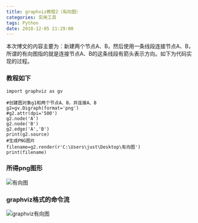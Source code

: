 ```yaml
---
title: graphviz教程2（有向图）
categories: 实用工具
tags: Python
date: 2018-12-05 21:29:00
---
```

本次博文的内容主要为：新建两个节点A、B，然后使用一条线段连接节点A、B，所谓的有向图指的就是连接节点A、B的这条线段有箭头表示方向。如下为代码实现的过程。
<!--more--> 
### 教程如下
```
import graphviz as gv

#创建图对象g1和两个节点A、B，并连接A、B
g2=gv.Digraph(format='png')
#g2.attr(dpi='500')
g2.node('A')
g2.node('B')
g2.edge('A','B')
print(g2.source)
#生成PNG图片
filename=g2.render(r'C:\Users\just\Desktop\有向图')
print(filename)
```

### 所得png图形 
![有向图](http://graphbed.touchcfd.com/images/2018/12/05/9554cde48c9d04be7b7ea82af83c1628.png)
### graphviz格式的命令流
![graphviz有向图](http://graphbed.touchcfd.com/images/2018/12/05/graphz.jpg)